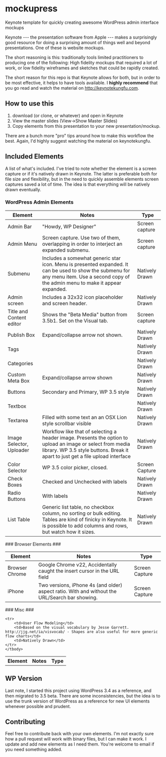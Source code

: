# mockupress #

Keynote template for quickly creating awesome WordPress admin interface mockups

Keynote --- the presentation software from Apple --- makes a surprisingly good resource for doing a surprising amount of things well and beyond presentations. One of these is website mockups.

The short reasoning is this: traditionally tools limited practitioners to producing one of the following: High fidelity mockups that required a lot of work, or low fidelity wireframes and sketches that could be rapidly created.

The short reason for this repo is that Keynote allows for both, but in order to be most effective, it helps to have tools available. I **highly recommend** that you go read and watch the material on http://keynotekungfu.com.

## How to use this ##

1. download (or clone, or whatever) and open in Keynote
2. View the master slides (View->Show Master Slides)
3. Copy elements from this presentation to your new presentation/mockup.

There are a bunch more "pro" tips around how to make this workflow the best. Again, I'd highly suggest watching the material on keynotekungfu.

## Included Elements ##

A list of what's included. I've tried to note whether the element is a screen capture or if it's natively drawn in Keynote. The latter is preferable both for file size and flexibility, but in the need to quickly assemble elements screen captures saved a lot of time. The idea is that everything will be natively drawn eventually.

### WordPress Admin Elements ###
<table>
<thead>
	<tr>
		<th>Element</th>
		<th>Notes</th>
		<th>Type</th>
	</tr>
	</thead>
	<tbody>
	<tr>
		<td>Admin Bar</td>
		<td>"Howdy, WP Designer"</td>
		<td>Screen capture</td>
	</tr>
	<tr>
		<td>Admin Menu</td>
		<td>Screen capture. Use two of them, overlapping in order to interject an expanded submenu.</td>
		<td>Screen capture</td>
	</tr>
        <tr>
                <td>Submenu</td>
                <td>Includes a somewhat generic star icon. Menu is presented expanded. It can be used to show the submenu for any menu item. Use a second copy of the admin menu to make it appear expanded.</td>
                <td>Natively Drawn</td>
        </tr>
	<tr>
		<td>Admin screen</td>
		<td>Includes a 32x32 icon placeholder and screen header.</td>
		<td>Natively Drawn</td>
	</tr>
	<tr>
		<td>Title and Content editor</td>
		<td>Shows the "Beta Media" button from 3.5b1. Set on the Visual tab.</td>
		<td>Screen capture</td>
	<tr>
		<td>Publish Box</td>
		<td>Expand/collapse arrow not shown.</td>
		<td>Natively Drawn</td>
	</tr>
	<tr>
		<td>Tags</td>
		<td></td>
		<td>Natively Drawn</td>
	</tr>
	<tr>
		<td>Categories</td>
		<td></td>
		<td>Natively Drawn</td>
	</tr>
	<tr>
		<td>Custom Meta Box</td>
		<td>Expand/collapse arrow shown</td>
		<td>Natively Drawn</td>
	</tr>
	<tr>
		<td>Buttons</td>
		<td>Secondary and Primary, WP 3.5 style</td>
		<td>Natively Drawn</td>
	</tr>
	<tr>
		<td>Textbox</td>
		<td></td>
		<td>Natively Drawn</td>
	</tr>
	<tr>
		<td>Textarea</td>
		<td>Filled with some text an an OSX Lion style scrollbar visible</td>
		<td>Natively Drawn</td>
	</tr>
	<tr>
		<td>Image Selector, Uploader</td>
		<td>Workflow like that of selecting a header image. Presents the option to upload an image or select from media library. WP 3.5 style buttons. Break it apart to just get a file upload interface</td>
		<td>Natively Drawn</td>
	</tr>
	<tr>
		<td>Color Selector</td>
		<td>WP 3.5 color picker, closed.</td>
		<td>Screen Capture</td>
	</tr>
	<tr>
		<td>Check Boxes</td>
		<td>Checked and Unchecked with labels</td>
		<td>Natively Drawn</td>
	</tr>
	<tr>
		<td>Radio Buttons</td>
		<td>With labels</td>
		<td>Natively Drawn</td>
	</tr>
        <tr>
                <td>List Table</td>
                <td>Generic list table, no checkbox column, no sorting or bulk editing. Tables are kind of finicky in Keynote. It is possible to add columns and rows, but watch how it sizes.</td>
                <td>Natively Drawn</td>
        </tr>
</tbody>
</table>
### Browser Elements ###
<table>
<thead>
	<tr>
		<th>Element</th>
		<th>Notes</th>
		<th>Type</th>
	</tr>
	</thead>
<tbody>
	<tr>
		<td>Browser Chrome</td>
		<td>Google Chrome v22, Accidentally caught the insert cursor in the URL field</td>
		<td>Screen Capture</td>
	</tr>
	<tr>
		<td>iPhone</td>
		<td>Two versions, iPhone 4s (and older) aspect ratio. With and without the URL/Search bar showing.</td>
		<td>Screen Capture</td>
	</tr>
</tbody>
</table>
### Misc ###
<table>
<thead>
<tbody>
	<tr>
		<th>Element</th>
		<th>Notes</th>
		<th>Type</th>
	</tr>
	</thead>

	<tr>
		<td>User Flow Modeling</td>
		<td>Based on the visual vocabulary by Jesse Garrett. http://jjg.net/ia/visvocab/ - Shapes are also useful for more generic flow charts</td>
		<td>Natively Drawn</td>
	</tr>
	</tbody>
</table>

## WP Version ##

Last note, I started this project using WordPress 3.4 as a reference, and then migrated to 3.5 beta. There are some inconsistencies, but the idea is to use the trunk version of WordPress as a reference for new UI elements whenever possible and prudent.

## Contributing ##

Feel free to contribute back with your own elements. I'm not exactly sure how a pull request will work with binary files, but I can make it work. I update and add new elements as I need them. You're welcome to email if you need something added.